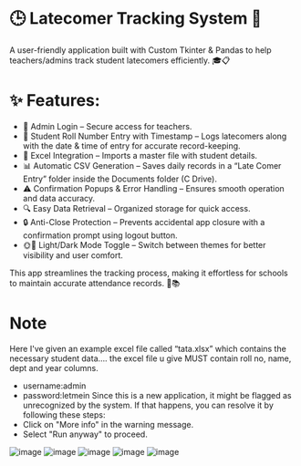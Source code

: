 # 🕒 Latecomer Tracking System 🚀
A user-friendly application built with Custom Tkinter & Pandas to help teachers/admins track student latecomers efficiently. 🎓📋

#  ✨ Features:
-  🔑 Admin Login – Secure access for teachers.
-  📝 Student Roll Number Entry with Timestamp – Logs latecomers along with the date & time of entry for accurate record-keeping.
-  📂 Excel Integration – Imports a master file with student details.
-  📊 Automatic CSV Generation – Saves daily records in a “Late Comer Entry” folder inside the Documents folder (C Drive).
-  ⚠️ Confirmation Popups & Error Handling – Ensures smooth operation and data accuracy.
-  🔍 Easy Data Retrieval – Organized storage for quick access.
-  🔒 Anti-Close Protection – Prevents accidental app closure with a confirmation prompt using logout button.
-  🌞🌙 Light/Dark Mode Toggle – Switch between themes for better visibility and user comfort.

This app streamlines the tracking process, making it effortless for schools to maintain accurate attendance records. 🎯📚


 # Note 
Here I've given an example excel file called “tata.xlsx” which contains the necessary student data…. the excel file u give MUST contain roll no, name, dept and  year columns.
- username:admin
- password:letmein 
Since this is a new application, it might be flagged as unrecognized by the system. If that happens, you can resolve it by following these steps:
- Click on "More info" in the warning message.
- Select "Run anyway" to proceed.

 ![image](https://github.com/user-attachments/assets/7ec1af8e-6f94-4714-94f0-2b9c4d2a2e5c)
![image](https://github.com/user-attachments/assets/05e0cdc6-03e1-4ada-9bc7-56dacb3cbe41)
![image](https://github.com/user-attachments/assets/d4abee32-8fbe-428d-92b5-4ebe3d06a0ae)
![image](https://github.com/user-attachments/assets/9052ab2f-af24-4b2b-9801-8605cbcd9e8d)
![image](https://github.com/user-attachments/assets/46be0244-e7d7-4117-81e5-a67048429ac6)


